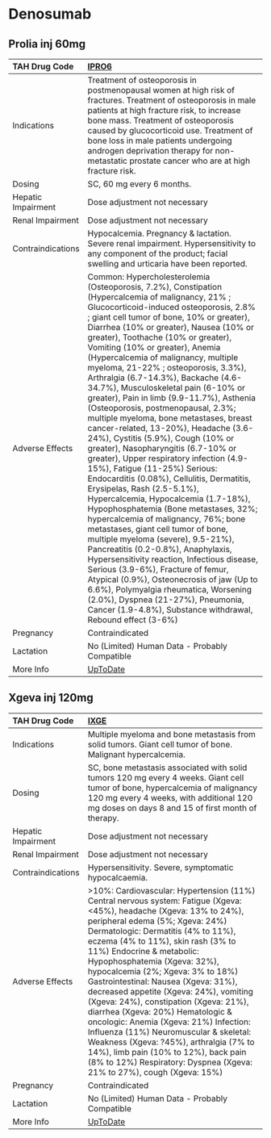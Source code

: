 # Denosumab

## Prolia inj 60mg

| TAH Drug Code      | [IPRO6](https://www.tahsda.org.tw/drugs/hissearch.php?drug_code=IPRO6)                                                                                                                                                                                                                                                                                                                                                                                                                                                                                                                                                                                                                                                                                                                                                                                                                                                                                                                                                                                                                                                                                                                                                                                                                                                                                                                           |
|:-------------------|:-------------------------------------------------------------------------------------------------------------------------------------------------------------------------------------------------------------------------------------------------------------------------------------------------------------------------------------------------------------------------------------------------------------------------------------------------------------------------------------------------------------------------------------------------------------------------------------------------------------------------------------------------------------------------------------------------------------------------------------------------------------------------------------------------------------------------------------------------------------------------------------------------------------------------------------------------------------------------------------------------------------------------------------------------------------------------------------------------------------------------------------------------------------------------------------------------------------------------------------------------------------------------------------------------------------------------------------------------------------------------------------------------|
| Indications        | Treatment of osteoporosis in postmenopausal women at high risk of fractures. Treatment of osteoporosis in male patients at high fracture risk, to increase bone mass. Treatment of osteoporosis caused by glucocorticoid use. Treatment of bone loss in male patients undergoing androgen deprivation therapy for non-metastatic prostate cancer who are at high fracture risk.                                                                                                                                                                                                                                                                                                                                                                                                                                                                                                                                                                                                                                                                                                                                                                                                                                                                                                                                                                                                                  |
| Dosing             | SC, 60 mg every 6 months.                                                                                                                                                                                                                                                                                                                                                                                                                                                                                                                                                                                                                                                                                                                                                                                                                                                                                                                                                                                                                                                                                                                                                                                                                                                                                                                                                                        |
| Hepatic Impairment | Dose adjustment not necessary                                                                                                                                                                                                                                                                                                                                                                                                                                                                                                                                                                                                                                                                                                                                                                                                                                                                                                                                                                                                                                                                                                                                                                                                                                                                                                                                                                    |
| Renal Impairment   | Dose adjustment not necessary                                                                                                                                                                                                                                                                                                                                                                                                                                                                                                                                                                                                                                                                                                                                                                                                                                                                                                                                                                                                                                                                                                                                                                                                                                                                                                                                                                    |
| Contraindications  | Hypocalcemia. Pregnancy & lactation. Severe renal impairment. Hypersensitivity to any component of the product; facial swelling and urticaria have been reported.                                                                                                                                                                                                                                                                                                                                                                                                                                                                                                                                                                                                                                                                                                                                                                                                                                                                                                                                                                                                                                                                                                                                                                                                                                |
| Adverse Effects    | Common: Hypercholesterolemia (Osteoporosis, 7.2%), Constipation (Hypercalcemia of malignancy, 21% ; Glucocorticoid-induced osteoporosis, 2.8% ; giant cell tumor of bone, 10% or greater), Diarrhea (10% or greater), Nausea (10% or greater), Toothache (10% or greater), Vomiting (10% or greater), Anemia (Hypercalcemia of malignancy, multiple myeloma, 21-22% ; osteoporosis, 3.3%), Arthralgia (6.7-14.3%), Backache (4.6-34.7%), Musculoskeletal pain (6-10% or greater), Pain in limb (9.9-11.7%), Asthenia (Osteoporosis, postmenopausal, 2.3%; multiple myeloma, bone metastases, breast cancer-related, 13-20%), Headache (3.6-24%), Cystitis (5.9%), Cough (10% or greater), Nasopharyngitis (6.7-10% or greater), Upper respiratory infection (4.9-15%), Fatigue (11-25%) Serious: Endocarditis (0.08%), Cellulitis, Dermatitis, Erysipelas, Rash (2.5-5.1%), Hypercalcemia, Hypocalcemia (1.7-18%), Hypophosphatemia (Bone metastases, 32%; hypercalcemia of malignancy, 76%; bone metastases, giant cell tumor of bone, multiple myeloma (severe), 9.5-21%), Pancreatitis (0.2-0.8%), Anaphylaxis, Hypersensitivity reaction, Infectious disease, Serious (3.9-6%), Fracture of femur, Atypical (0.9%), Osteonecrosis of jaw (Up to 6.6%), Polymyalgia rheumatica, Worsening (2.0%), Dyspnea (21-27%), Pneumonia, Cancer (1.9-4.8%), Substance withdrawal, Rebound effect (3-6%) |
| Pregnancy          | Contraindicated                                                                                                                                                                                                                                                                                                                                                                                                                                                                                                                                                                                                                                                                                                                                                                                                                                                                                                                                                                                                                                                                                                                                                                                                                                                                                                                                                                                  |
| Lactation          | No (Limited) Human Data - Probably Compatible                                                                                                                                                                                                                                                                                                                                                                                                                                                                                                                                                                                                                                                                                                                                                                                                                                                                                                                                                                                                                                                                                                                                                                                                                                                                                                                                                    |
| More Info          | [UpToDate](https://www.uptodate.com/contents/denosumab-drug-information)                                                                                                                                                                                                                                                                                                                                                                                                                                                                                                                                                                                                                                                                                                                                                                                                                                                                                                                                                                                                                                                                                                                                                                                                                                                                                                                         |

## Xgeva inj 120mg

| TAH Drug Code      | [IXGE](https://www.tahsda.org.tw/drugs/hissearch.php?drug_code=IXGE)                                                                                                                                                                                                                                                                                                                                                                                                                                                                                                                                                                                                                                                                           |
|:-------------------|:-----------------------------------------------------------------------------------------------------------------------------------------------------------------------------------------------------------------------------------------------------------------------------------------------------------------------------------------------------------------------------------------------------------------------------------------------------------------------------------------------------------------------------------------------------------------------------------------------------------------------------------------------------------------------------------------------------------------------------------------------|
| Indications        | Multiple myeloma and bone metastasis from solid tumors. Giant cell tumor of bone. Malignant hypercalcemia.                                                                                                                                                                                                                                                                                                                                                                                                                                                                                                                                                                                                                                     |
| Dosing             | SC, bone metastasis associated with solid tumors 120 mg every 4 weeks. Giant cell tumor of bone, hypercalcemia of malignancy 120 mg every 4 weeks, with additional 120 mg doses on days 8 and 15 of first month of therapy.                                                                                                                                                                                                                                                                                                                                                                                                                                                                                                                    |
| Hepatic Impairment | Dose adjustment not necessary                                                                                                                                                                                                                                                                                                                                                                                                                                                                                                                                                                                                                                                                                                                  |
| Renal Impairment   | Dose adjustment not necessary                                                                                                                                                                                                                                                                                                                                                                                                                                                                                                                                                                                                                                                                                                                  |
| Contraindications  | Hypersensitivity. Severe, symptomatic hypocalcaemia.                                                                                                                                                                                                                                                                                                                                                                                                                                                                                                                                                                                                                                                                                           |
| Adverse Effects    | >10%: Cardiovascular: Hypertension (11%) Central nervous system: Fatigue (Xgeva: <45%), headache (Xgeva: 13% to 24%), peripheral edema (5%; Xgeva: 24%) Dermatologic: Dermatitis (4% to 11%), eczema (4% to 11%), skin rash (3% to 11%) Endocrine & metabolic: Hypophosphatemia (Xgeva: 32%), hypocalcemia (2%; Xgeva: 3% to 18%) Gastrointestinal: Nausea (Xgeva: 31%), decreased appetite (Xgeva: 24%), vomiting (Xgeva: 24%), constipation (Xgeva: 21%), diarrhea (Xgeva: 20%) Hematologic & oncologic: Anemia (Xgeva: 21%) Infection: Influenza (11%) Neuromuscular & skeletal: Weakness (Xgeva: ?45%), arthralgia (7% to 14%), limb pain (10% to 12%), back pain (8% to 12%) Respiratory: Dyspnea (Xgeva: 21% to 27%), cough (Xgeva: 15%) |
| Pregnancy          | Contraindicated                                                                                                                                                                                                                                                                                                                                                                                                                                                                                                                                                                                                                                                                                                                                |
| Lactation          | No (Limited) Human Data - Probably Compatible                                                                                                                                                                                                                                                                                                                                                                                                                                                                                                                                                                                                                                                                                                  |
| More Info          | [UpToDate](https://www.uptodate.com/contents/denosumab-drug-information)                                                                                                                                                                                                                                                                                                                                                                                                                                                                                                                                                                                                                                                                       |

